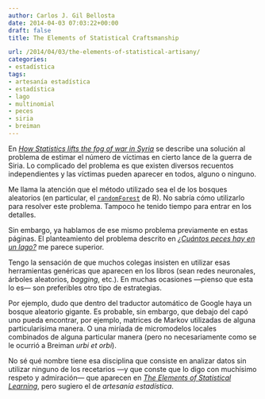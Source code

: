 ```yaml
---
author: Carlos J. Gil Bellosta
date: 2014-04-03 07:03:22+00:00
draft: false
title: The Elements of Statistical Craftsmanship

url: /2014/04/03/the-elements-of-statistical-artisany/
categories:
- estadística
tags:
- artesanía estadística
- estadística
- lago
- multinomial
- peces
- siria
- breiman
---
```


En [_How Statistics lifts the fog of war in Syria_](http://blog.revolutionanalytics.com/2014/03/hrdag-strata.html) se describe una solución al problema de estimar el número de víctimas en cierto lance de la guerra de Siria. Lo complicado del problema es que existen diversos recuentos independientes y las víctimas pueden aparecer en todos, alguno o ninguno.

Me llama la atención que el método utilizado sea el de los bosques aleatorios (en particular, el [`randomForest`](http://cran.r-project.org/web/packages/randomForest/index.html) de R). No sabría cómo utilizarlo para resolver este problema. Tampoco he tenido tiempo para entrar en los detalles.

Sin embargo, ya hablamos de ese mismo problema previamente en estas páginas. El planteamiento del problema descrito en [_¿Cuántos peces hay en un lago?_](http://www.datanalytics.com/2013/12/05/cuantos-peces-hay-en-un-lago/) me parece superior.

Tengo la sensación de que muchos colegas insisten en utilizar esas herramientas genéricas que aparecen en los libros (sean redes neuronales, árboles aleatorios, _bagging_, etc.). En muchas ocasiones —pienso que esta lo es— son preferibles otro tipo de estrategias.

Por ejemplo, dudo que dentro del traductor automático de Google haya un bosque aleatorio gigante. Es probable, sin embargo, que debajo del capó uno pueda encontrar, por ejemplo, matrices de Markov utilizadas de alguna particularísima manera. O una miríada de micromodelos locales combinados de alguna particular manera (pero no necesariamente como se le ocurrió a Breiman _urbi et orbi_).

No sé qué nombre tiene esa disciplina que consiste en analizar datos sin utilizar ninguno de los recetarios —y que conste que lo digo con muchísimo respeto y admiración— que aparecen en [_The Elements of Statistical Learning_](http://statweb.stanford.edu/~tibs/ElemStatLearn/), pero sugiero el de _artesanía estadística_.
